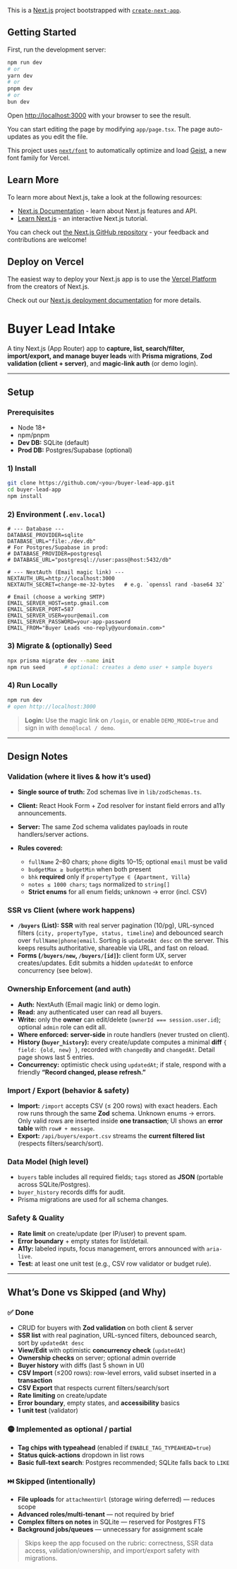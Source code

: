 This is a [Next.js](https://nextjs.org) project bootstrapped with [`create-next-app`](https://nextjs.org/docs/app/api-reference/cli/create-next-app).

## Getting Started

First, run the development server:

```bash
npm run dev
# or
yarn dev
# or
pnpm dev
# or
bun dev
```

Open [http://localhost:3000](http://localhost:3000) with your browser to see the result.

You can start editing the page by modifying `app/page.tsx`. The page auto-updates as you edit the file.

This project uses [`next/font`](https://nextjs.org/docs/app/building-your-application/optimizing/fonts) to automatically optimize and load [Geist](https://vercel.com/font), a new font family for Vercel.

## Learn More

To learn more about Next.js, take a look at the following resources:

- [Next.js Documentation](https://nextjs.org/docs) - learn about Next.js features and API.
- [Learn Next.js](https://nextjs.org/learn) - an interactive Next.js tutorial.

You can check out [the Next.js GitHub repository](https://github.com/vercel/next.js) - your feedback and contributions are welcome!

## Deploy on Vercel

The easiest way to deploy your Next.js app is to use the [Vercel Platform](https://vercel.com/new?utm_medium=default-template&filter=next.js&utm_source=create-next-app&utm_campaign=create-next-app-readme) from the creators of Next.js.

Check out our [Next.js deployment documentation](https://nextjs.org/docs/app/building-your-application/deploying) for more details.



# Buyer Lead Intake

A tiny Next.js (App Router) app to **capture, list, search/filter, import/export, and manage buyer leads** with **Prisma migrations**, **Zod validation (client + server)**, and **magic-link auth** (or demo login).

---

## Setup

### Prerequisites

* Node 18+
* npm/pnpm
* **Dev DB:** SQLite (default)
* **Prod DB:** Postgres/Supabase (optional)

### 1) Install

```bash
git clone https://github.com/<you>/buyer-lead-app.git
cd buyer-lead-app
npm install
```

### 2) Environment (`.env.local`)

```env
# --- Database ---
DATABASE_PROVIDER=sqlite
DATABASE_URL="file:./dev.db"
# For Postgres/Supabase in prod:
# DATABASE_PROVIDER=postgresql
# DATABASE_URL="postgresql://user:pass@host:5432/db"

# --- NextAuth (Email magic link) ---
NEXTAUTH_URL=http://localhost:3000
NEXTAUTH_SECRET=change-me-32-bytes   # e.g. `openssl rand -base64 32`

# Email (choose a working SMTP)
EMAIL_SERVER_HOST=smtp.gmail.com
EMAIL_SERVER_PORT=587
EMAIL_SERVER_USER=your@email.com
EMAIL_SERVER_PASSWORD=your-app-password
EMAIL_FROM="Buyer Leads <no-reply@yourdomain.com>"

```

### 3) Migrate & (optionally) Seed

```bash
npx prisma migrate dev --name init
npm run seed      # optional: creates a demo user + sample buyers
```

### 4) Run Locally

```bash
npm run dev
# open http://localhost:3000
```

> **Login:** Use the magic link on `/login`, or enable `DEMO_MODE=true` and sign in with `demo@local / demo`.

---

## Design Notes

### Validation (where it lives & how it’s used)

* **Single source of truth:** Zod schemas live in `lib/zodSchemas.ts`.
* **Client:** React Hook Form + Zod resolver for instant field errors and a11y announcements.
* **Server:** The same Zod schema validates payloads in route handlers/server actions.
* **Rules covered:**

  * `fullName` 2–80 chars; `phone` digits 10–15; optional `email` must be valid
  * `budgetMax ≥ budgetMin` when both present
  * `bhk` **required** only if `propertyType ∈ {Apartment, Villa}`
  * `notes ≤ 1000 chars`; `tags` normalized to `string[]`
  * **Strict enums** for all enum fields; unknown → error (incl. CSV)

### SSR vs Client (where work happens)

* **`/buyers` (List):** **SSR** with real server pagination (10/pg), URL-synced filters (`city, propertyType, status, timeline`) and debounced search over `fullName|phone|email`. Sorting is `updatedAt desc` on the server.
  This keeps results authoritative, shareable via URL, and fast on reload.
* **Forms (`/buyers/new`, `/buyers/[id]`):** client form UX, server creates/updates.
  Edit submits a hidden `updatedAt` to enforce concurrency (see below).

### Ownership Enforcement (and auth)

* **Auth:** NextAuth (Email magic link) or demo login.
* **Read:** any authenticated user can read all buyers.
* **Write:** only the **owner** can edit/delete (`ownerId === session.user.id`); optional `admin` role can edit all.
* **Where enforced:** **server-side** in route handlers (never trusted on client).
* **History (`buyer_history`):** every create/update computes a minimal **diff** `{ field: {old, new} }`, recorded with `changedBy` and `changedAt`. Detail page shows last 5 entries.
* **Concurrency:** optimistic check using `updatedAt`; if stale, respond with a friendly **“Record changed, please refresh.”**

### Import / Export (behavior & safety)

* **Import:** `/import` accepts CSV (≤ 200 rows) with exact headers.
  Each row runs through the same **Zod** schema. Unknown enums → errors.
  Only valid rows are inserted inside **one transaction**; UI shows an **error table** with `row# + message`.
* **Export:** `/api/buyers/export.csv` streams the **current filtered list** (respects filters/search/sort).

### Data Model (high level)

* `buyers` table includes all required fields; `tags` stored as **JSON** (portable across SQLite/Postgres).
* `buyer_history` records diffs for audit.
* Prisma migrations are used for all schema changes.

### Safety & Quality

* **Rate limit** on create/update (per IP/user) to prevent spam.
* **Error boundary** + empty states for list/detail.
* **A11y:** labeled inputs, focus management, errors announced with `aria-live`.
* **Test:** at least one unit test (e.g., CSV row validator or budget rule).

---

## What’s Done vs Skipped (and Why)

### ✅ Done

* CRUD for buyers with **Zod validation** on both client & server
* **SSR list** with real pagination, URL-synced filters, debounced search, sort by `updatedAt desc`
* **View/Edit** with optimistic **concurrency check** (`updatedAt`)
* **Ownership checks** on server; optional admin override
* **Buyer history** with diffs (last 5 shown in UI)
* **CSV Import** (≤200 rows): row-level errors, valid subset inserted in a **transaction**
* **CSV Export** that respects current filters/search/sort
* **Rate limiting** on create/update
* **Error boundary**, empty states, and **accessibility** basics
* **1 unit test** (validator)

### 🟡 Implemented as optional / partial

* **Tag chips with typeahead** (enabled if `ENABLE_TAG_TYPEAHEAD=true`)
* **Status quick-actions** dropdown in list rows
* **Basic full-text search**: Postgres recommended; SQLite falls back to `LIKE`

### ⏭️ Skipped (intentionally)

* **File uploads** for `attachmentUrl` (storage wiring deferred) — reduces scope
* **Advanced roles/multi-tenant** — not required by brief
* **Complex filters on notes** in SQLite — reserved for Postgres FTS
* **Background jobs/queues** — unnecessary for assignment scale

> Skips keep the app focused on the rubric: correctness, SSR data access, validation/ownership, and import/export safety with migrations.

